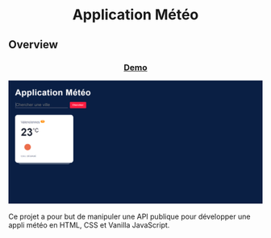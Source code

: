 <h1 align="center">Application Météo</h1>

## Overview

<div align="center">
  <h3>
    <a href="https://api-weather-tr.netlify.app/">
      Demo
    </a>
  </h3>
</div>

![screenshot](img/overview.PNG)

Ce projet a pour but de manipuler une API publique pour développer une appli météo en HTML, CSS et Vanilla JavaScript.
